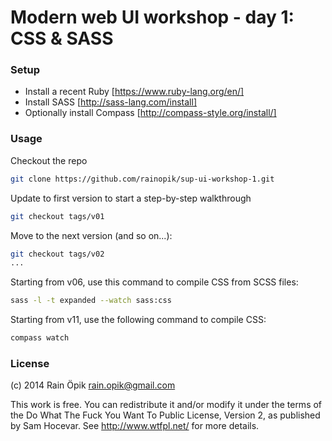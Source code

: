 # Modern web UI workshop - day 1: CSS & SASS


### Setup
* Install a recent Ruby [https://www.ruby-lang.org/en/]
* Install SASS [http://sass-lang.com/install]
* Optionally install Compass [http://compass-style.org/install/]

### Usage
Checkout the repo
```sh
git clone https://github.com/rainopik/sup-ui-workshop-1.git
```

Update to first version to start a step-by-step walkthrough
```sh
git checkout tags/v01 
```

Move to the next version (and so on...):
```sh
git checkout tags/v02
...
```

Starting from v06, use this command to compile CSS from SCSS files:
```sh
sass -l -t expanded --watch sass:css
```

Starting from v11, use the following command to compile CSS:
```sh
compass watch
```


### License
(c) 2014 Rain Öpik <rain.opik@gmail.com>

This work is free. You can redistribute it and/or modify it under the
terms of the Do What The Fuck You Want To Public License, Version 2,
as published by Sam Hocevar. See http://www.wtfpl.net/ for more details.

